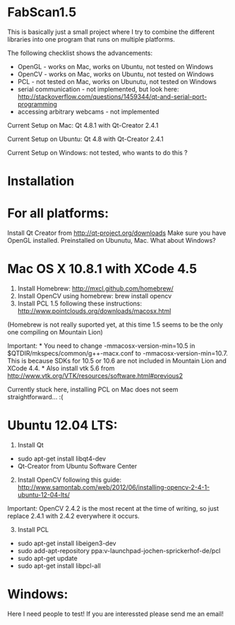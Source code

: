 FabScan1.5
==========

This is basically just a small project where I try to combine the different libraries into one program that runs on multiple platforms.

The following checklist shows the advancements:
    
* OpenGL - works on Mac, works on Ubuntu, not tested on Windows
* OpenCV - works on Mac, works on Ubuntu, not tested on Windows
* PCL - not tested on Mac, works on Ubunutu, not tested on Windows
* serial communication - not implemented, but look here: http://stackoverflow.com/questions/1459344/qt-and-serial-port-programming
* accessing arbitrary webcams - not implemented

Current Setup on Mac: Qt 4.8.1 with Qt-Creator 2.4.1

Current Setup on Ubuntu: Qt 4.8 with Qt-Creator 2.4.1

Current Setup on Windows: not tested, who wants to do this ?

Installation
===========

For all platforms:
==================

Install Qt Creator from http://qt-project.org/downloads
Make sure you have OpenGL installed. Preinstalled on Ubunutu, Mac. What about Windows?

Mac OS X 10.8.1 with XCode 4.5
==============================
1. Install Homebrew: http://mxcl.github.com/homebrew/
2. Install OpenCV using homebrew: brew install opencv
3. Install PCL 1.5 following these instructions: http://www.pointclouds.org/downloads/macosx.html

  (Homebrew is not really suported yet, at this time 1.5 seems to be the only one compiling on Mountain Lion)

  Important:
    * You need to change -mmacosx-version-min=10.5 in $QTDIR/mkspecs/common/g++-macx.conf to -mmacosx-version-min=10.7. This is because SDKs for 10.5 or 10.6 are not included in Mountain Lion and XCode 4.4.
    * Also install vtk 5.6 from http://www.vtk.org/VTK/resources/software.html#previous2
    
  Currently stuck here, installing PCL on Mac does not seem straightforward... :( 


Ubuntu 12.04 LTS:
=======
1. Install Qt
  * sudo apt-get install libqt4-dev
  * Qt-Creator from Ubuntu Software Center

2. Install OpenCV following this guide: http://www.samontab.com/web/2012/06/installing-opencv-2-4-1-ubuntu-12-04-lts/

  Important: OpenCV 2.4.2 is the most recent at the time of writing, so just replace 2.4.1 with 2.4.2 everywhere it occurs.
  
3. Install PCL

  * sudo apt-get install libeigen3-dev
  * sudo add-apt-repository ppa:v-launchpad-jochen-sprickerhof-de/pcl
  * sudo apt-get update
  * sudo apt-get install libpcl-all

Windows:
========
 Here I need people to test! If you are interessted please send me an email!
